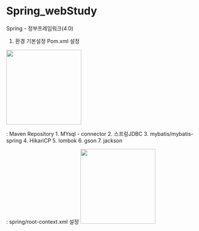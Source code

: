 # Spring_webStudy


Spring - 정부프레임워크(4.0)
1. 환경 기본설정
  Pom.xml 설정
<img src="https://github.com/JangGunWook/Spring_webStudy/assets/119468128/32492e68-9878-45c8-b844-816af55ec455" width="200" height="200">

  : Maven Repository
    1. MYsql - connector
    2. 스프링JDBC
    3. mybatis/mybatis-spring
    4. HikariCP
    5. lombok
    6. gson
    7. jackson 

  : spring/root-context.xml 설정
  <img src="https://github.com/JangGunWook/Spring_webStudy/assets/119468128/c521bf44-3155-4dd5-a433-90a2e1b228cc" width="200" height="200">
